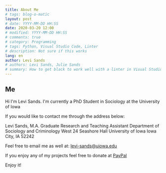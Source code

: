 ```yaml
---
title: About Me
# tags: blog-o-matic
layout: post
# date: YYYY-MM-DD HH:SS
date: 2020-03-20 12:00
# modified: YYYY-MM-DD HH:SS
# comments: true
# category: Programming
# tags: Python, Visual Studio Code, Linter
# description: Not sure if this works
lang: en
author: Levi Sands
# authors: Levi Sands, Julie Sands
# summary: How to get black to work well with a linter in Visual Studio Code
---
```


## Me

Hi I'm Levi Sands. I'm currently a PhD Student in Sociology at the University of Iowa

If you would like to contact me through the address below:

Levi Sands, M.A.
Graduate Research and Teaching Assistant
Department of Sociology and Criminology
West 24 Seashore Hall
University of Iowa
Iowa City, IA 52242

Feel free to email me as well at: [levi-sands@uiowa.edu](levi-sands@uiowa.edu)

If you enjoy any of my projects feel free to donate at [PayPal](https://paypal.me/ldsands)

Enjoy it!
